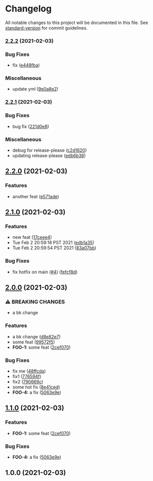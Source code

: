 # Changelog

All notable changes to this project will be documented in this file. See [standard-version](https://github.com/conventional-changelog/standard-version) for commit guidelines.

### [2.2.2](https://www.github.com/bteng22/release-test/compare/v2.2.1...v2.2.2) (2021-02-03)


### Bug Fixes

* fix ([e448fba](https://www.github.com/bteng22/release-test/commit/e448fbad0c65d60ee10bd4311f7f8784589fd8fc))


### Miscellaneous

* update yml ([9e0a8e2](https://www.github.com/bteng22/release-test/commit/9e0a8e25ca9ec26787c34f7e716f86a10cc49f37))

### [2.2.1](https://www.github.com/bteng22/release-test/compare/v2.2.0...v2.2.1) (2021-02-03)


### Bug Fixes

* bug fix ([221d0e8](https://www.github.com/bteng22/release-test/commit/221d0e8a4a0f35d93b6dedb19c98718a7491006b))


### Miscellaneous

* debug for release-please ([c2d1620](https://www.github.com/bteng22/release-test/commit/c2d1620b9eb095370da83e0113bcc18abf2ee379))
* updating release-please ([edb6b38](https://www.github.com/bteng22/release-test/commit/edb6b38a82481453fc032b4af11ec7a169c7ed05))

## [2.2.0](https://www.github.com/bteng22/release-test/compare/v2.1.0...v2.2.0) (2021-02-03)


### Features

* another feat ([e571ade](https://www.github.com/bteng22/release-test/commit/e571ade4922e72d99f68e7c9442717448946aa5d))

## [2.1.0](https://www.github.com/bteng22/release-test/compare/v2.0.0...v2.1.0) (2021-02-03)


### Features

* new feat ([17ceee4](https://www.github.com/bteng22/release-test/commit/17ceee49525494dd519adf05e00fbd527c1c9d69))
* Tue Feb  2 20:59:18 PST 2021 ([edb1a35](https://www.github.com/bteng22/release-test/commit/edb1a359410dc03c75f84853e1bca9038238ccf1))
* Tue Feb  2 20:59:54 PST 2021 ([83a07bb](https://www.github.com/bteng22/release-test/commit/83a07bbffe524f614274bdf44b5805d8ae6b499f))


### Bug Fixes

* fix hotfix on main ([#4](https://www.github.com/bteng22/release-test/issues/4)) ([fefcf8d](https://www.github.com/bteng22/release-test/commit/fefcf8df1423f34fb79ef1de3a7afbc70b34f706))

## [2.0.0](https://www.github.com/bteng22/release-test/compare/v1.1.1...v2.0.0) (2021-02-03)


### ⚠ BREAKING CHANGES

* a bk change

### Features

* a bk change ([d8e82e7](https://www.github.com/bteng22/release-test/commit/d8e82e7146cf3c2082f793bcfd9a16e5a72f96ec))
* some feat ([99572f5](https://www.github.com/bteng22/release-test/commit/99572f51bab8e348e30b797b1e2f3c6cc6f5105c))
* **FOO-1:** some feat ([2cef070](https://www.github.com/bteng22/release-test/commit/2cef070003b4e00662fe0ddc09b69be986c2c440))


### Bug Fixes

* fix me ([48ffcda](https://www.github.com/bteng22/release-test/commit/48ffcda8ec65adea06115d58dcd7b0ce4deaa98e))
* fix1 ([776594f](https://www.github.com/bteng22/release-test/commit/776594ffa4eb107779dd5a6220790fa468c75f74))
* fix2 ([790669c](https://www.github.com/bteng22/release-test/commit/790669ca799ec2da34c0d009cbd4d6c0b0b80013))
* some hot fix ([8e41ced](https://www.github.com/bteng22/release-test/commit/8e41ced0dd704407064a33cacdd2f3f82b3c1207))
* **FOO-4:** a fix ([5063e9e](https://www.github.com/bteng22/release-test/commit/5063e9eceaf026ae052a5660db6fbc04da567aed))

## [1.1.0](https://github.com/bteng22/release-test/compare/v1.0.0...v1.1.0) (2021-02-03)


### Features

* **FOO-1:** some feat ([2cef070](https://github.com/bteng22/release-test/commit/2cef070003b4e00662fe0ddc09b69be986c2c440))


### Bug Fixes

* **FOO-4:** a fix ([5063e9e](https://github.com/bteng22/release-test/commit/5063e9eceaf026ae052a5660db6fbc04da567aed))

## 1.0.0 (2021-02-03)
